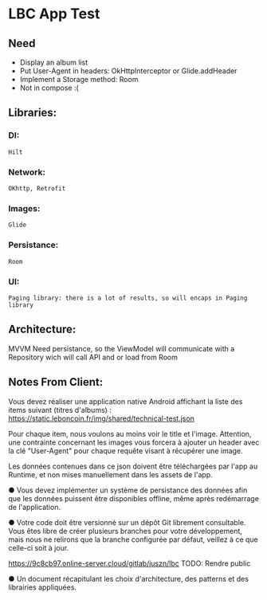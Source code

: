 # LBC App Test
## Need
- Display an album list
- Put User-Agent in headers: OkHttpInterceptor or Glide.addHeader
- Implement a Storage method: Room
- Not in compose :(

## Libraries:
### DI:
    Hilt
### Network:
    OKhttp, Retrofit
### Images:
    Glide
### Persistance:
    Room

### UI:
    Paging library: there is a lot of results, so will encaps in Paging library

## Architecture:
MVVM
Need persistance, so the ViewModel will communicate with a Repository wich will call API and or load from Room



## Notes From  Client:
Vous devez réaliser une application native Android affichant la liste des items suivant (titres
d'albums) : https://static.leboncoin.fr/img/shared/technical-test.json

Pour chaque item, nous voulons au moins voir le title et l'image. Attention, une contrainte
concernant les images vous forcera à ajouter un header avec la clé "User-Agent" pour chaque
requête visant à récupérer une image.

Les données contenues dans ce json doivent être téléchargées par l'app au Runtime, et non
mises manuellement dans les assets de l'app.

● Vous devez implémenter un système de persistance des données afin que les données
puissent être disponibles offline, même après redémarrage de l'application.

● Votre code doit être versionné sur un dépôt Git librement consultable. Vous êtes libre de
créer plusieurs branches pour votre développement, mais nous ne relirons que la branche
configurée par défaut, veillez à ce que celle-ci soit à jour.

https://9c8cb97.online-server.cloud/gitlab/juszn/lbc
TODO: Rendre public

● Un document récapitulant les choix d'architecture, des patterns et des librairies
appliquées.


